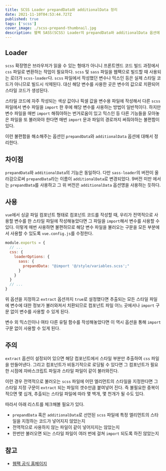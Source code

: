 ```yaml
---
title: SCSS Loader prepandData와 additionalData 정리
date: 2021-11-10T04:53:44.727Z
published: true
tags: ['scss']
cover_image: ./scss-prepand-thumbnail.jpg
description: 웹팩 SASS(SCSS) Loader의 prepandData와 additionalData 옵션에 대해서 정리
---
```


## Loader

`scss` 확장명은 브라우저가 읽을 수 있는 형태가 아니니 프론트엔드 코드 빌드 과정에서 `css` 파일로 변환하는 작업이 필요하다. `scss` 및 `sass` 파일을 웹팩으로 빌드할 때 사용되는 로더가 `scss-loader`다. `scss` 파일에서 작성했던 변수나 믹스인 등은 실제 스타일 코드가 아니므로 빌드시 삭제된다. 대신 해당 변수를 사용한 곳은 변수의 값으로 치환되어 스타일 코드가 생성된다.

스타일 코드에 자주 작성되는 색상 값이나 픽셀 값을 변수용 파일에 작성해서 다른 `scss` 파일에서 변수 파일을 `import` 한 후에 해당 변수를 사용하는 방법이 일반적이다. 하지만 변수 파일을 매번 `import` 해줘야하는 번거로움이 있고 믹스인 등 다른 기능들을 모아놓은 파일을 또 불러와야 한다면 매번 `import` 문과 파일의 경로까지 써줘야하는 불편함이 있다.

이런 불편함을 해소해주는 옵션인 `prepandData`와 `additionalData` 옵션에 대해서 정리한다.

## 차이점

`prepandData`와 `additionalData`의 기능은 동일하다. 다만 `sass-loader`의 버전이 올라감으로써 `prepandData`라는 이름이 `additionalData`로 변경되었다. 9버전 미만 에서는 `prepandData`를 사용하고 그 위 버전은 `additionalData` 옵션명을 사용하는 듯하다.

## 사용

`vue`에서 싱글 파일 컴포넌트 형태로 컴포넌트 코드를 작성할 때, 우리가 전역적으로 사용할 변수를 한 스타일 파일에 작성해놓았다면 그 파일을 `import`해서 변수를 사용할 수 있다. 이렇게 매번 사용하면 불편하므로 해당 변수 파일을 불러오는 구문을 모든 부분에서 사용할 수 있도록 `vue.config.js`를 수정한다.

```js
module.exports = {
  // ...
  css: {
    loaderOptions: {
      sass: {
        prepandData: "@import '@/style/variables.scss';"
      }
    }
  }
  // ...
}
```

위 옵션을 지정하고 `extract` 옵션까지 `true`로 설정했다면 추출되는 모든 스타일 파일에 변수에 대한 정보가 불러와져서 치환되므로 컴포넌트 파일 어느 곳에서나 `import` 구문 없이 변수를 사용할 수 있게 된다.

변수 외 믹스인이나 여타 다른 유틸 함수를 작성해놓았다면 이 역시 옵션을 통해 `import` 구문 없이 사용할 수 있게 된다.

## 주의

`extract` 옵션이 설정되어 있으면 해당 컴포넌트에서 스타일 부분만 추출하여 `css` 파일을 만들어낸다. 그리고 컴포넌트가 비동기적으로 로딩될 수 있다면 그 컴포넌트가 필요한 시점에 자바스크립트 파일과 스타일 파일이 같이 불러와진다.

이런 경우 전역적으로 불러오는 `scss` 파일에 어떤 엘리먼트의 스타일을 지정한다면 그 스타일 지정 구문이 `extract` 되는 파일의 갯수만큼 붙여넣어 진다. 즉 불필요한 중복이 적으면 몇 십개, 추출되는 스타일 파일에 따라 몇 백개, 몇 천개가 될 수도 있다.

따라서 아래 리스트를 체크해볼 필요가 있다.

- `prepandData` 혹은 `additionalData`로 선언된 `scss` 파일에 특정 엘리먼트의 스타일을 지정하는 코드가 넣어지지 않았는지
- 전역적으로 사용하지 않는 파일이 같이 넣어지지는 않았는지
- 한번만 불러오면 되는 스타일 파일이 여러 번에 걸쳐 `import` 되도록 하진 않았는지

## 참고

- [웹팩 공식 홈페이지](https://webpack.js.org/loaders/sass-loader/#additionaldata)
